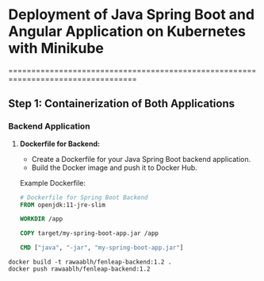 # Deployment of Java Spring Boot and Angular Application on Kubernetes with Minikube
==================================================================================

## Step 1: Containerization of Both Applications

### Backend Application

1. **Dockerfile for Backend:**
   
   - Create a Dockerfile for your Java Spring Boot backend application.
   - Build the Docker image and push it to Docker Hub.
   
   Example Dockerfile:
   ```dockerfile
   # Dockerfile for Spring Boot Backend
   FROM openjdk:11-jre-slim
   
   WORKDIR /app
   
   COPY target/my-spring-boot-app.jar /app
   
   CMD ["java", "-jar", "my-spring-boot-app.jar"]
 ```Build images and push to dockerhub  :
docker build -t rawaablh/fenleap-backend:1.2 .
docker push rawaablh/fenleap-backend:1.2
